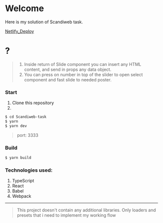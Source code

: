 # Welcome

Here is my solution of Scandiweb task.

[Netlify_Deploy](https://k-gorod-scandiweb-task.netlify.app/)

# ?

> 1. Inside return of Slide component you can insert any HTML content, and send in props any data object.
> 2. You can press on number in top of the slider to open select component and fast slide to needed poster.

### Start

1. Clone this repository
2. 
```sh
$ cd Scandiweb-task
$ yarn
$ yarn dev
```
> port: 3333

### Build

```sh
$ yarn build
```

### Technologies used: 

1. TypeScript
2. React
3. Babel
4. Webpack

---

> This project doesn't contain any additional libraries. Only loaders and presets that i need to implement my working flow 

